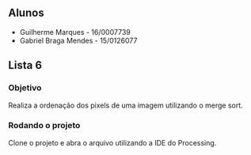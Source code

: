 ## Alunos
* Guilherme Marques - 16/0007739
* Gabriel Braga Mendes - 15/0126077

## Lista 6

### Objetivo

Realiza a ordenação dos pixels de uma imagem utilizando o merge sort.

### Rodando o projeto

Clone o projeto e abra o arquivo utilizando a IDE do Processing.